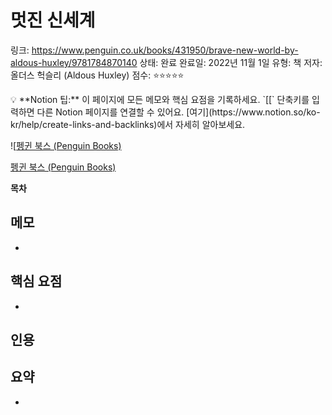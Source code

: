 # 멋진 신세계

링크: https://www.penguin.co.uk/books/431950/brave-new-world-by-aldous-huxley/9781784870140
상태: 완료
완료일: 2022년 11월 1일
유형: 책
저자: 올더스 헉슬리 (Aldous Huxley)
점수: ⭐️⭐️⭐️⭐️⭐️

<aside>
💡 **Notion 팁:** 이 페이지에 모든 메모와 핵심 요점을 기록하세요. `[[` 단축키를 입력하면 다른 Notion 페이지를 연결할 수 있어요. [여기](https://www.notion.so/ko-kr/help/create-links-and-backlinks)에서 자세히 알아보세요.

</aside>

![[펭귄 북스 (Penguin Books)](독서%20리스트/멋진%20신세계/Untitled.png)

[펭귄 북스 (Penguin Books)](https://www.penguin.co.uk/books/431950/brave-new-world-by-aldous-huxley/9781784870140)

**목차**

## 메모

- 

## 핵심 요점

- 

## 인용

> 
> 

## 요약

-